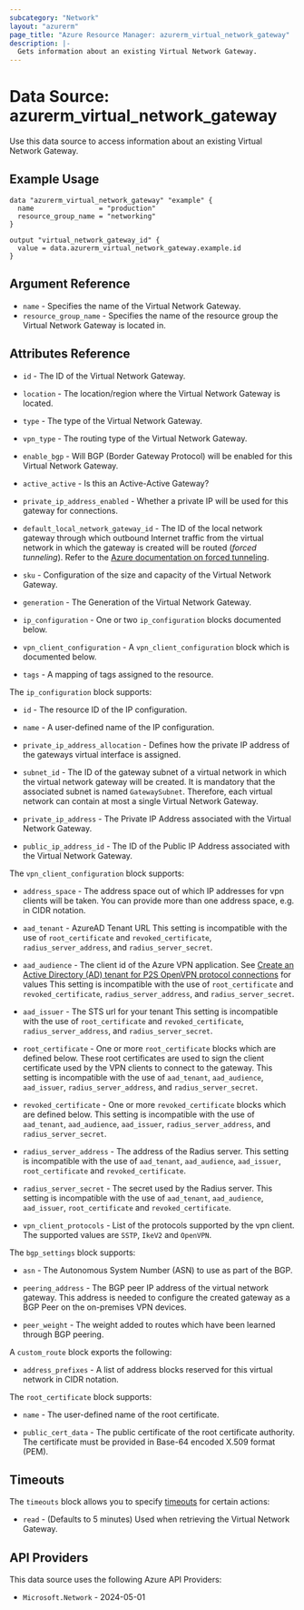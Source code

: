 ```yaml
---
subcategory: "Network"
layout: "azurerm"
page_title: "Azure Resource Manager: azurerm_virtual_network_gateway"
description: |-
  Gets information about an existing Virtual Network Gateway.
---
```


# Data Source: azurerm_virtual_network_gateway

Use this data source to access information about an existing Virtual Network Gateway.

## Example Usage

```hcl
data "azurerm_virtual_network_gateway" "example" {
  name                = "production"
  resource_group_name = "networking"
}

output "virtual_network_gateway_id" {
  value = data.azurerm_virtual_network_gateway.example.id
}
```

## Argument Reference

* `name` - Specifies the name of the Virtual Network Gateway.
* `resource_group_name` - Specifies the name of the resource group the Virtual Network Gateway is located in.

## Attributes Reference

* `id` - The ID of the Virtual Network Gateway.

* `location` - The location/region where the Virtual Network Gateway is located.

* `type` - The type of the Virtual Network Gateway.

* `vpn_type` - The routing type of the Virtual Network Gateway.

* `enable_bgp` - Will BGP (Border Gateway Protocol) will be enabled
    for this Virtual Network Gateway.

* `active_active` - Is this an Active-Active Gateway?

* `private_ip_address_enabled` - Whether a private IP will be used for this  gateway for connections.

* `default_local_network_gateway_id` -  The ID of the local network gateway
    through which outbound Internet traffic from the virtual network in which the
    gateway is created will be routed (*forced tunneling*). Refer to the
    [Azure documentation on forced tunneling](https://docs.microsoft.com/azure/vpn-gateway/vpn-gateway-forced-tunneling-rm).

* `sku` - Configuration of the size and capacity of the Virtual Network Gateway.

* `generation` - The Generation of the Virtual Network Gateway.

* `ip_configuration` - One or two `ip_configuration` blocks documented below.

* `vpn_client_configuration` - A `vpn_client_configuration` block which is documented below.

* `tags` - A mapping of tags assigned to the resource.

The `ip_configuration` block supports:

* `id` - The resource ID of the IP configuration.

* `name` - A user-defined name of the IP configuration.

* `private_ip_address_allocation` - Defines how the private IP address
    of the gateways virtual interface is assigned.

* `subnet_id` - The ID of the gateway subnet of a virtual network in
    which the virtual network gateway will be created. It is mandatory that
    the associated subnet is named `GatewaySubnet`. Therefore, each virtual
    network can contain at most a single Virtual Network Gateway.

* `private_ip_address` - The Private IP Address associated with the Virtual Network Gateway.

* `public_ip_address_id` - The ID of the Public IP Address associated
    with the Virtual Network Gateway.

The `vpn_client_configuration` block supports:

* `address_space` - The address space out of which IP addresses for
    vpn clients will be taken. You can provide more than one address space, e.g.
    in CIDR notation.

* `aad_tenant` - AzureAD Tenant URL
    This setting is incompatible with the use of
    `root_certificate` and `revoked_certificate`, `radius_server_address`, and `radius_server_secret`.

* `aad_audience` - The client id of the Azure VPN application.
    See [Create an Active Directory (AD) tenant for P2S OpenVPN protocol connections](https://docs.microsoft.com/en-gb/azure/vpn-gateway/openvpn-azure-ad-tenant-multi-app) for values
    This setting is incompatible with the use of
    `root_certificate` and `revoked_certificate`, `radius_server_address`, and `radius_server_secret`.

* `aad_issuer` - The STS url for your tenant
    This setting is incompatible with the use of
    `root_certificate` and `revoked_certificate`, `radius_server_address`, and `radius_server_secret`.

* `root_certificate` - One or more `root_certificate` blocks which are
    defined below. These root certificates are used to sign the client certificate
    used by the VPN clients to connect to the gateway.
    This setting is incompatible with the use of
    `aad_tenant`, `aad_audience`, `aad_issuer`, `radius_server_address`, and `radius_server_secret`.

* `revoked_certificate` - One or more `revoked_certificate` blocks which
    are defined below.
    This setting is incompatible with the use of
    `aad_tenant`, `aad_audience`, `aad_issuer`, `radius_server_address`, and `radius_server_secret`.

* `radius_server_address` - The address of the Radius server.
    This setting is incompatible with the use of
    `aad_tenant`, `aad_audience`, `aad_issuer`, `root_certificate` and `revoked_certificate`.

* `radius_server_secret` - The secret used by the Radius server.
    This setting is incompatible with the use of
    `aad_tenant`, `aad_audience`, `aad_issuer`, `root_certificate` and `revoked_certificate`.

* `vpn_client_protocols` - List of the protocols supported by the vpn client.
    The supported values are `SSTP`, `IkeV2` and `OpenVPN`.

The `bgp_settings` block supports:

* `asn` - The Autonomous System Number (ASN) to use as part of the BGP.

* `peering_address` - The BGP peer IP address of the virtual network
    gateway. This address is needed to configure the created gateway as a BGP Peer
    on the on-premises VPN devices.

* `peer_weight` - The weight added to routes which have been learned
    through BGP peering.

A `custom_route` block exports the following:

* `address_prefixes` - A list of address blocks reserved for this virtual network in CIDR notation.

The `root_certificate` block supports:

* `name` - The user-defined name of the root certificate.

* `public_cert_data` - The public certificate of the root certificate
    authority. The certificate must be provided in Base-64 encoded X.509 format
    (PEM).

## Timeouts

The `timeouts` block allows you to specify [timeouts](https://www.terraform.io/language/resources/syntax#operation-timeouts) for certain actions:

* `read` - (Defaults to 5 minutes) Used when retrieving the Virtual Network Gateway.

## API Providers
<!-- This section is generated, changes will be overwritten -->
This data source uses the following Azure API Providers:

* `Microsoft.Network` - 2024-05-01
